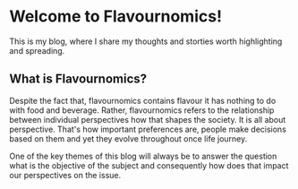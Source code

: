 # Welcome to Flavournomics!
This is my blog, where I share my thoughts and storties worth highlighting and spreading.
## What is Flavournomics?
Despite the fact that, flavournomics contains flavour it has nothing to do with food and beverage. Rather, flavournomics refers to the relationship between individual perspectives how that shapes the society. It is all about perspective. That's how important preferences are, people make decisions based on them and yet they evolve throughout once life journey.

One of the key themes of this blog will always be to answer the question what is the objective of the subject and consequently how does that impact our perspectives on the issue. 

